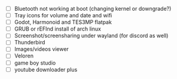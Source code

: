 - [ ] Bluetooth not working at boot (changing kernel or downgrade?)
- [ ] Tray icons for volume and date and wifi
- [ ] Godot, Harmonoid and TES3MP flatpak
- [ ] GRUB or rEFInd install of arch linux
- [ ] Screenshot/screensharing under wayland (for discord as well)
- [ ] Thunderbird
- [ ] Images/videos viewer
- [ ] Veloren
- [ ] game boy studio
- [ ] youtube downloader plus